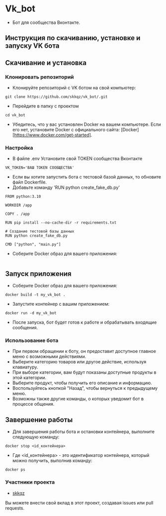 # Vk_bot

* Бот для сообщества Вконтакте.

## Инструкция по скачиванию, установке и запуску VK бота

## Скачивание и установка

### Клонировать репозиторий 

* Клонируйте репозиторий с VK ботом на свой компьютер:
~~~
git clone https://github.com/skkqz/vk_bot/.git
~~~
* Перейдите в папку с проектом
~~~
cd vk_bot
~~~

* Убедитесь, что у вас установлен Docker на вашем компьютере. Если его нет, установите Docker с официального сайта: [Docker][https://www.docker.com/get-started].

### Настройка
* В файле .env Установите свой TOKEN сообщества Вконтакте
~~~
VK_TOKEN='ВАШ TOKEN СООБЩЕСТВА'
~~~

* Если вы хотите запустить бота с тестовой базой данных, то обновите файл Dockerfile.
* Добавьте команду 'RUN python create_fake_db.py'
~~~
FROM python:3.10

WORKDIR /app

COPY . /app

RUN pip install --no-cache-dir -r requirements.txt

# Создание тестовой базы данных
RUN python create_fake_db.py

CMD ["python", "main.py"]

~~~

* Соберите Docker образ для вашего приложения:
~~~
~~~


## Запуск приложения

* Соберите Docker образ для вашего приложения:
~~~
docker build -t my_vk_bot .
~~~
* Запустите контейнер с вашим приложением:
~~~
docker run -d my_vk_bot
~~~
* После запуска, бот будет готов к работе и обрабатывать входящие сообщения.

### Использование бота
* При первом обращении к боту, он предоставит доступное главное меню с возможными действиями.
* Выберите категорию товаров или другое действие, используя клавиатуру.
* При выборе категории, вам будут показаны доступные продукты в этой категории.
* Выберите продукт, чтобы получить его описание и информацию.
* Воспользуйтесь кнопкой "Назад", чтобы вернуться к предыдущему меню.
* Возможны также другие команды, о которых уведомит бот в процессе общения.

## Завершение работы

* Для завершения работы бота и остановки контейнера, выполните следующую команду:
~~~
docker stop <id_контейнера>
~~~
* Где <id_контейнера> - это идентификатор контейнера, который можно получить, выполнив команду: 
~~~
docker ps
~~~

### Участники проекта
* [skkqz](https://github.com/skkqz/)

Вы можете внести свой вклад в этот проект, создавая issues или pull requests.
